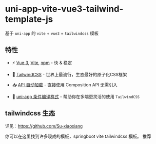 # uni-app-vite-vue3-tailwind-template-js

基于 `uni-app` 的 `vite` + `vue3` + `tailwindcss` 模板


## 特性

- ⚡️ [Vue 3](https://github.com/vuejs/core), [Vite](https://github.com/vitejs/vite), [npm](https://npm.io/) - 快 & 稳定

- 🎨 [TailwindCSS](https://tailwindcss.com/) - 世界上最流行，生态最好的原子化CSS框架

- 📥 [API 自动加载](https://github.com/antfu/unplugin-auto-import) - 直接使用 Composition API 无需引入

- 🧬 [uni-app 条件编译样式](https://weapp-tw.icebreaker.top/docs/quick-start/uni-app-css-macro) - 帮助你在多端更灵活的使用 `TailwindCSS`



## tailwindcss 生态

详见：https://github.com/Su-xiaoxiang

你可以在这里找到许多现成的模板，springboot vite tailwindcss 模板。
推荐
